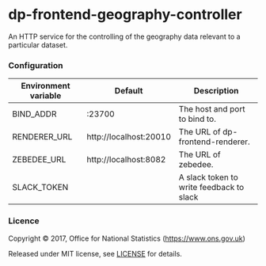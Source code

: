 dp-frontend-geography-controller
==================

An HTTP service for the controlling of the geography data relevant to a particular dataset.

### Configuration

| Environment variable | Default                 | Description
| -------------------- | ----------------------- | --------------------------------------
| BIND_ADDR            | :23700                  | The host and port to bind to.
| RENDERER_URL         | http://localhost:20010  | The URL of dp-frontend-renderer.
| ZEBEDEE_URL          | http://localhost:8082   | The URL of zebedee.
| SLACK_TOKEN          |                         | A slack token to write feedback to slack

### Licence

Copyright ©‎ 2017, Office for National Statistics (https://www.ons.gov.uk)

Released under MIT license, see [LICENSE](LICENSE.md) for details.

